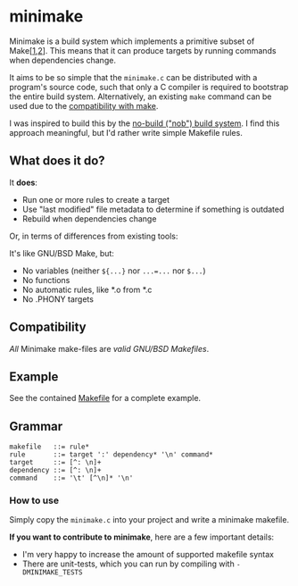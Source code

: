 # minimake

Minimake is a build system which implements a primitive subset of Make[[1](https://www.gnu.org/software/make/),[2](https://wiki.netbsd.org/tutorials/bsd_make/)]. This means that it can produce targets by running commands when dependencies change.

It aims to be so simple that the `minimake.c` can be distributed with a program's source code, such that only a C compiler is required to bootstrap the entire build system. Alternatively, an existing `make` command can be used due to the [compatibility with make](#compatibility).

I was inspired to build this by the [no-build ("nob") build system](https://github.com/tsoding/nob.h). I find this approach meaningful, but I'd rather write simple Makefile rules.

## What does it do?

It **does**:
- Run one or more rules to create a target
- Use "last modified" file metadata to determine if something is outdated
- Rebuild when dependencies change

Or, in terms of differences from existing tools:

It's like GNU/BSD Make, but:
- No variables (neither `${...}` nor `...=...` nor `$...`)
- No functions
- No automatic rules, like *.o from *.c
- No .PHONY targets

## Compatibility

*All* Minimake make-files are *valid GNU/BSD Makefiles*.

## Example

See the contained [Makefile](./Makefile) for a complete example.

## Grammar

```
makefile   ::= rule*
rule       ::= target ':' dependency* '\n' command*
target     ::= [^: \n]+
dependency ::= [^: \n]+
command    ::= '\t' [^\n]* '\n'
```

### How to use

Simply copy the `minimake.c` into your project and write a minimake makefile.

**If you want to contribute to minimake**, here are a few important details:
- I'm very happy to increase the amount of supported makefile syntax
- There are unit-tests, which you can run by compiling with `-DMINIMAKE_TESTS`
